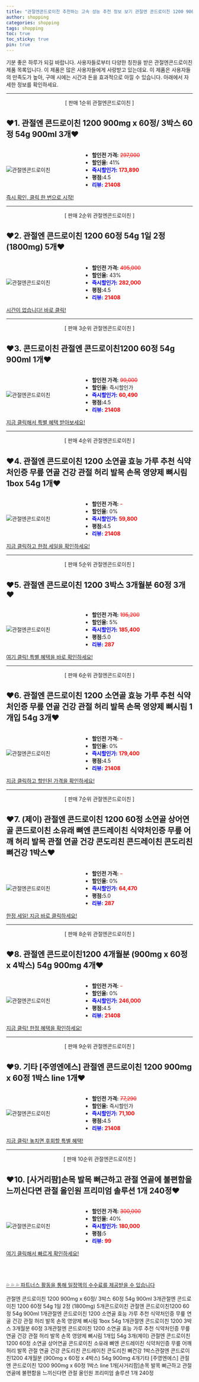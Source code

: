 ```yaml
---
title: "관절엔콘드로이친 추천하는 고속 성능 추천 정보 보기 관절엔 콘드로이친 1200 900mg x"
author: shopping
categories: shopping
tags: shopping
toc: true
toc_sticky: true
pin: true
---
```

기분 좋은 하루가 되길 바랍니다. 사용자들로부터 다양한 칭찬을 받은 관절엔콘드로이친 제품 목록입니다. 이 제품은 많은 사용자들에게 사랑받고 있는데요. 이 제품은 사용자들의 만족도가 높아, 구매 시에는 시간과 돈을 효과적으로 아낄 수 있습니다. 아래에서 자세한 정보를 확인하세요.

---
<p class="toplist" style="margin: 0 auto; display: block; width: fit-content;">[ 판매 1순위 관절엔콘드로이친 ]</p>

<h2><strong>❤️1. 관절엔 콘드로이친 1200 900mg x 60정/ 3박스 60정 54g 900ml 3개❤️</strong></h2>

<div style="display: flex; align-items: center;">
    <div style="flex: 0.4;">
        <img src="https://thumbnail8.coupangcdn.com/thumbnails/remote/230x230ex/image/vendor_inventory/36d3/6741ef9363619be9db0f5fe6f8c3e16baee3cbd90e6995f10ab4c4bcc382.jpg" alt="관절엔콘드로이친" style="max-width: 100%;">
    </div>
    <div style="flex: 0.6; margin-left: 10px;">
        <ul>
            <li><strong>할인전 가격:</strong> <del style="color: red;">297,000</del></li>
            <li><strong>할인율:</strong> 41%</li>
            <li><span style='color:blue'><strong>즉시할인가:</strong></span> <span style='color:red'><strong>173,890</strong></span></li>
            <li><strong>평점:</strong>4.5</li>
            <li><span style='color:blue'><strong>리뷰:</strong></span> <span style='color:red'><strong>21408</strong></span></li>
        </ul>
    </div>
</div>
<div class="center">
    <a href="https://selin100587.github.io?lptag=AF9450613&subid=githubio&pageKey=7041059088&traceid=V0-153&itemId=13393054520&vendorItemId=84581766105" class="myButton">
        즉시 확인, 클릭 한 번으로 시작!
    </a>
</div>


---
<p class="toplist" style="margin: 0 auto; display: block; width: fit-content;">[ 판매 2순위 관절엔콘드로이친 ]</p>

<h2><strong>❤️2. 관절엔 콘드로이친 1200 60정 54g 1일 2정 (1800mg) 5개❤️</strong></h2>

<div style="display: flex; align-items: center;">
    <div style="flex: 0.4;">
        <img src="https://thumbnail10.coupangcdn.com/thumbnails/remote/230x230ex/image/vendor_inventory/334b/bbd01abb4f9eeef0d04dc50d697307a776087e4d401693793915dd363a0b.jpg" alt="관절엔콘드로이친" style="max-width: 100%;">
    </div>
    <div style="flex: 0.6; margin-left: 10px;">
        <ul>
            <li><strong>할인전 가격:</strong> <del style="color: red;">495,000</del></li>
            <li><strong>할인율:</strong> 43%</li>
            <li><span style='color:blue'><strong>즉시할인가:</strong></span> <span style='color:red'><strong>282,000</strong></span></li>
            <li><strong>평점:</strong>4.5</li>
            <li><span style='color:blue'><strong>리뷰:</strong></span> <span style='color:red'><strong>21408</strong></span></li>
        </ul>
    </div>
</div>
<div class="center">
    <a href="https://selin100587.github.io?lptag=AF9450613&subid=githubio&pageKey=7041059088&traceid=V0-153&itemId=18254932601&vendorItemId=84581783405" class="myButton">
        시간이 없습니다! 바로 클릭!
    </a>
</div>


---
<p class="toplist" style="margin: 0 auto; display: block; width: fit-content;">[ 판매 3순위 관절엔콘드로이친 ]</p>

<h2><strong>❤️3. 콘드로이친 관절엔 콘드로이친1200 60정 54g 900ml 1개❤️</strong></h2>

<div style="display: flex; align-items: center;">
    <div style="flex: 0.4;">
        <img src="https://thumbnail8.coupangcdn.com/thumbnails/remote/230x230ex/image/vendor_inventory/4c8e/0fc4ef9045a78874c20f3911168c9ad35bce4d7be1c42b3cc2c62e562c97.jpg" alt="관절엔콘드로이친" style="max-width: 100%;">
    </div>
    <div style="flex: 0.6; margin-left: 10px;">
        <ul>
            <li><strong>할인전 가격:</strong> <del style="color: red;">99,000</del></li>
            <li><strong>할인율:</strong> 즉시할인가</li>
            <li><span style='color:blue'><strong>즉시할인가:</strong></span> <span style='color:red'><strong>60,490</strong></span></li>
            <li><strong>평점:</strong>4.5</li>
            <li><span style='color:blue'><strong>리뷰:</strong></span> <span style='color:red'><strong>21408</strong></span></li>
        </ul>
    </div>
</div>
<div class="center">
    <a href="https://selin100587.github.io?lptag=AF9450613&subid=githubio&pageKey=7041059088&traceid=V0-153&itemId=18406096746&vendorItemId=84581594329" class="myButton">
        지금 클릭해서 특별 혜택 받아보세요!
    </a>
</div>


---
<p class="toplist" style="margin: 0 auto; display: block; width: fit-content;">[ 판매 4순위 관절엔콘드로이친 ]</p>

<h2><strong>❤️4. 관절엔 콘드로이친 1200 소연골 효능 가루 추천 식약처인증 무릎 연골 건강 관절 허리 발목 손목 영양제 뼈시림 1box 54g 1개❤️</strong></h2>

<div style="display: flex; align-items: center;">
    <div style="flex: 0.4;">
        <img src="https://thumbnail7.coupangcdn.com/thumbnails/remote/230x230ex/image/vendor_inventory/4629/0f68fc143c15bd9cd0527c02c1e4e61340da8acd665cedc7f0bf2fa7c80f.jpg" alt="관절엔콘드로이친" style="max-width: 100%;">
    </div>
    <div style="flex: 0.6; margin-left: 10px;">
        <ul>
            <li><strong>할인전 가격:</strong> <del style="color: red;">-</del></li>
            <li><strong>할인율:</strong> 0%</li>
            <li><span style='color:blue'><strong>즉시할인가:</strong></span> <span style='color:red'><strong>59,800</strong></span></li>
            <li><strong>평점:</strong>4.5</li>
            <li><span style='color:blue'><strong>리뷰:</strong></span> <span style='color:red'><strong>21408</strong></span></li>
        </ul>
    </div>
</div>
<div class="center">
    <a href="https://selin100587.github.io?lptag=AF9450613&subid=githubio&pageKey=7041059088&traceid=V0-153&itemId=23721989487&vendorItemId=90790606999" class="myButton">
        지금 클릭하고 한정 세일을 확인하세요!
    </a>
</div>


---
<p class="toplist" style="margin: 0 auto; display: block; width: fit-content;">[ 판매 5순위 관절엔콘드로이친 ]</p>

<h2><strong>❤️5. 관절엔 콘드로이친 1200 3박스 3개월분 60정 3개❤️</strong></h2>

<div style="display: flex; align-items: center;">
    <div style="flex: 0.4;">
        <img src="https://thumbnail9.coupangcdn.com/thumbnails/remote/230x230ex/image/vendor_inventory/fd16/65a0b5e2e6808abf5233bccf8515d9dcf63deff5fd8be15ef1eec03a48fa.png" alt="관절엔콘드로이친" style="max-width: 100%;">
    </div>
    <div style="flex: 0.6; margin-left: 10px;">
        <ul>
            <li><strong>할인전 가격:</strong> <del style="color: red;">195,200</del></li>
            <li><strong>할인율:</strong> 5%</li>
            <li><span style='color:blue'><strong>즉시할인가:</strong></span> <span style='color:red'><strong>185,400</strong></span></li>
            <li><strong>평점:</strong>5.0</li>
            <li><span style='color:blue'><strong>리뷰:</strong></span> <span style='color:red'><strong>287</strong></span></li>
        </ul>
    </div>
</div>
<div class="center">
    <a href="https://selin100587.github.io?lptag=AF9450613&subid=githubio&pageKey=7502923607&traceid=V0-153&itemId=13534345892&vendorItemId=85039572092" class="myButton">
        여기 클릭! 특별 혜택을 바로 확인하세요!
    </a>
</div>


---
<p class="toplist" style="margin: 0 auto; display: block; width: fit-content;">[ 판매 6순위 관절엔콘드로이친 ]</p>

<h2><strong>❤️6. 관절엔 콘드로이친 1200 소연골 효능 가루 추천 식약처인증 무릎 연골 건강 관절 허리 발목 손목 영양제 뼈시림 1개입 54g 3개❤️</strong></h2>

<div style="display: flex; align-items: center;">
    <div style="flex: 0.4;">
        <img src="https://thumbnail7.coupangcdn.com/thumbnails/remote/230x230ex/image/vendor_inventory/776d/7af01384cd98b2ba9257cd04c09ef92e4c56e9f983711470808dd7855dd1.jpg" alt="관절엔콘드로이친" style="max-width: 100%;">
    </div>
    <div style="flex: 0.6; margin-left: 10px;">
        <ul>
            <li><strong>할인전 가격:</strong> <del style="color: red;">-</del></li>
            <li><strong>할인율:</strong> 0%</li>
            <li><span style='color:blue'><strong>즉시할인가:</strong></span> <span style='color:red'><strong>179,400</strong></span></li>
            <li><strong>평점:</strong>4.5</li>
            <li><span style='color:blue'><strong>리뷰:</strong></span> <span style='color:red'><strong>21408</strong></span></li>
        </ul>
    </div>
</div>
<div class="center">
    <a href="https://selin100587.github.io?lptag=AF9450613&subid=githubio&pageKey=7041059088&traceid=V0-153&itemId=23620034800&vendorItemId=90790643352" class="myButton">
        지금 클릭하고 할인된 가격을 확인하세요!
    </a>
</div>


---
<p class="toplist" style="margin: 0 auto; display: block; width: fit-content;">[ 판매 7순위 관절엔콘드로이친 ]</p>

<h2><strong>❤️7. (제이) 관절엔 콘드로이친 1200 60정 소연골 상어연골 콘드로이친 소유래 뼈엔 콘드레이친 식약처인증 무릎 어깨 허리 발목 관절 연골 건강 콘도리친 콘드레이친 콘도리친 뼈건강 1박스❤️</strong></h2>

<div style="display: flex; align-items: center;">
    <div style="flex: 0.4;">
        <img src="https://thumbnail6.coupangcdn.com/thumbnails/remote/230x230ex/image/vendor_inventory/25d3/4d68ad2c267f91d1455f8914b78029e944e9c5c6e5c0c1e74e2f3de13fd2.jpg" alt="관절엔콘드로이친" style="max-width: 100%;">
    </div>
    <div style="flex: 0.6; margin-left: 10px;">
        <ul>
            <li><strong>할인전 가격:</strong> <del style="color: red;">-</del></li>
            <li><strong>할인율:</strong> 0%</li>
            <li><span style='color:blue'><strong>즉시할인가:</strong></span> <span style='color:red'><strong>64,470</strong></span></li>
            <li><strong>평점:</strong>5.0</li>
            <li><span style='color:blue'><strong>리뷰:</strong></span> <span style='color:red'><strong>287</strong></span></li>
        </ul>
    </div>
</div>
<div class="center">
    <a href="https://selin100587.github.io?lptag=AF9450613&subid=githubio&pageKey=7502923607&traceid=V0-153&itemId=21848839421&vendorItemId=86518641882" class="myButton">
        한정 세일! 지금 바로 클릭하세요!
    </a>
</div>


---
<p class="toplist" style="margin: 0 auto; display: block; width: fit-content;">[ 판매 8순위 관절엔콘드로이친 ]</p>

<h2><strong>❤️8. 관절엔 콘드로이친1200 4개월분 (900mg x 60정 x 4박스) 54g 900mg 4개❤️</strong></h2>

<div style="display: flex; align-items: center;">
    <div style="flex: 0.4;">
        <img src="https://thumbnail7.coupangcdn.com/thumbnails/remote/230x230ex/image/vendor_inventory/d3ab/4fa79ea4d896c141b58b449ff875b9109fe9d428bae47593198536b258e0.jpg" alt="관절엔콘드로이친" style="max-width: 100%;">
    </div>
    <div style="flex: 0.6; margin-left: 10px;">
        <ul>
            <li><strong>할인전 가격:</strong> <del style="color: red;">-</del></li>
            <li><strong>할인율:</strong> 0%</li>
            <li><span style='color:blue'><strong>즉시할인가:</strong></span> <span style='color:red'><strong>246,000</strong></span></li>
            <li><strong>평점:</strong>4.5</li>
            <li><span style='color:blue'><strong>리뷰:</strong></span> <span style='color:red'><strong>21408</strong></span></li>
        </ul>
    </div>
</div>
<div class="center">
    <a href="https://selin100587.github.io?lptag=AF9450613&subid=githubio&pageKey=7041059088&traceid=V0-153&itemId=23389058533&vendorItemId=80109743539" class="myButton">
        지금 클릭! 한정 혜택을 확인하세요!
    </a>
</div>


---
<p class="toplist" style="margin: 0 auto; display: block; width: fit-content;">[ 판매 9순위 관절엔콘드로이친 ]</p>

<h2><strong>❤️9. 기타 [주영엔에스] 관절엔 콘드로이친 1200 900mg x 60정 1박스 line 1개❤️</strong></h2>

<div style="display: flex; align-items: center;">
    <div style="flex: 0.4;">
        <img src="https://thumbnail9.coupangcdn.com/thumbnails/remote/230x230ex/image/vendor_inventory/5cf2/a5ea1e91b89aca8d5ab0cc7b7025ca51b51f9f40d42454ceba790e41e000.jpg" alt="관절엔콘드로이친" style="max-width: 100%;">
    </div>
    <div style="flex: 0.6; margin-left: 10px;">
        <ul>
            <li><strong>할인전 가격:</strong> <del style="color: red;">77,290</del></li>
            <li><strong>할인율:</strong> 즉시할인가</li>
            <li><span style='color:blue'><strong>즉시할인가:</strong></span> <span style='color:red'><strong>71,100</strong></span></li>
            <li><strong>평점:</strong>4.5</li>
            <li><span style='color:blue'><strong>리뷰:</strong></span> <span style='color:red'><strong>21408</strong></span></li>
        </ul>
    </div>
</div>
<div class="center">
    <a href="https://selin100587.github.io?lptag=AF9450613&subid=githubio&pageKey=7041059088&traceid=V0-153&itemId=21775761027&vendorItemId=88839166024" class="myButton">
        지금 클릭! 놓치면 후회할 특별 혜택!
    </a>
</div>


---
<p class="toplist" style="margin: 0 auto; display: block; width: fit-content;">[ 판매 10순위 관절엔콘드로이친 ]</p>

<h2><strong>❤️10. [사거리팜]손목 발목 뻐근하고 관절 연골에 불편함을 느끼신다면 관절 올인원 프리미엄 솔루션 1개 240정❤️</strong></h2>

<div style="display: flex; align-items: center;">
    <div style="flex: 0.4;">
        <img src="https://thumbnail7.coupangcdn.com/thumbnails/remote/230x230ex/image/vendor_inventory/92ee/1e0585eb47d060e00c5bca4b8fbbc874067883abb83a8e650e3d5362aa7e.png" alt="관절엔콘드로이친" style="max-width: 100%;">
    </div>
    <div style="flex: 0.6; margin-left: 10px;">
        <ul>
            <li><strong>할인전 가격:</strong> <del style="color: red;">300,000</del></li>
            <li><strong>할인율:</strong> 40%</li>
            <li><span style='color:blue'><strong>즉시할인가:</strong></span> <span style='color:red'><strong>180,000</strong></span></li>
            <li><strong>평점:</strong>5</li>
            <li><span style='color:blue'><strong>리뷰:</strong></span> <span style='color:red'><strong>99</strong></span></li>
        </ul>
    </div>
</div>
<div class="center">
    <a href="https://selin100587.github.io?lptag=AF9450613&subid=githubio&pageKey=8234509326&traceid=V0-153&itemId=23702879435&vendorItemId=90729072947" class="myButton">
        여기 클릭해서 빠르게 확인하세요!
    </a>
</div>

<br><br><br>[💦 💦 💦 파트너스 활동을 통해 일정액의 수수료를 제공받을 수 있습니다](https://link.coupang.com/a/bcpT2c)<br><br>관절엔 콘드로이친 1200 900mg x 60정/ 3박스 60정 54g 900ml 3개관절엔 콘드로이친 1200 60정 54g 1일 2정 (1800mg) 5개콘드로이친 관절엔 콘드로이친1200 60정 54g 900ml 1개관절엔 콘드로이친 1200 소연골 효능 가루 추천 식약처인증 무릎 연골 건강 관절 허리 발목 손목 영양제 뼈시림 1box 54g 1개관절엔 콘드로이친 1200 3박스 3개월분 60정 3개관절엔 콘드로이친 1200 소연골 효능 가루 추천 식약처인증 무릎 연골 건강 관절 허리 발목 손목 영양제 뼈시림 1개입 54g 3개(제이) 관절엔 콘드로이친 1200 60정 소연골 상어연골 콘드로이친 소유래 뼈엔 콘드레이친 식약처인증 무릎 어깨 허리 발목 관절 연골 건강 콘도리친 콘드레이친 콘도리친 뼈건강 1박스관절엔 콘드로이친1200 4개월분 (900mg x 60정 x 4박스) 54g 900mg 4개기타 [주영엔에스] 관절엔 콘드로이친 1200 900mg x 60정 1박스 line 1개[사거리팜]손목 발목 뻐근하고 관절 연골에 불편함을 느끼신다면 관절 올인원 프리미엄 솔루션 1개 240정